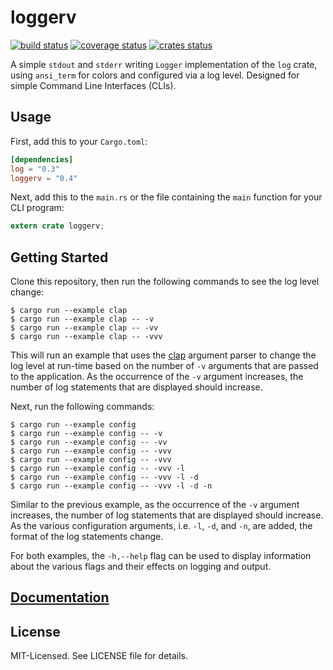 # loggerv

[![build status](https://secure.travis-ci.org/clux/loggerv.svg)](http://travis-ci.org/clux/loggerv)
[![coverage status](http://img.shields.io/coveralls/clux/loggerv.svg)](https://coveralls.io/r/clux/loggerv)
[![crates status](https://img.shields.io/crates/v/loggerv.svg)](https://crates.io/crates/loggerv)

A simple `stdout` and `stderr` writing `Logger` implementation of the `log` crate, using `ansi_term` for colors and configured via a log level. Designed for simple Command Line Interfaces (CLIs).

## Usage

First, add this to your `Cargo.toml`:

```toml
[dependencies]
log = "0.3"
loggerv = "0.4"
```

Next, add this to the `main.rs` or the file containing the `main` function for your CLI program:

```rust
extern crate loggerv;

```

## Getting Started

Clone this repository, then run the following commands to see the log level change:

```
$ cargo run --example clap
$ cargo run --example clap -- -v
$ cargo run --example clap -- -vv
$ cargo run --example clap -- -vvv
```

This will run an example that uses the [clap](https://crates.io/crates/clap) argument parser to change the log level at run-time based on the number of `-v` arguments that are passed to the application. As the occurrence of the `-v` argument increases, the number of log statements that are displayed should increase.

Next, run the following commands:

```
$ cargo run --example config
$ cargo run --example config -- -v
$ cargo run --example config -- -vv
$ cargo run --example config -- -vvv
$ cargo run --example config -- -vvv
$ cargo run --example config -- -vvv -l
$ cargo run --example config -- -vvv -l -d
$ cargo run --example config -- -vvv -l -d -n
```

Similar to the previous example, as the occurrence of the `-v` argument increases, the number of log statements that are displayed should increase. As the various configuration arguments, i.e. `-l`, `-d`, and `-n`, are added, the format of the log statements change. 

For both examples, the `-h,--help` flag can be used to display information about the various flags and their effects on logging and output.

## [Documentation](http://clux.github.io/loggerv)

## License

MIT-Licensed. See LICENSE file for details.

